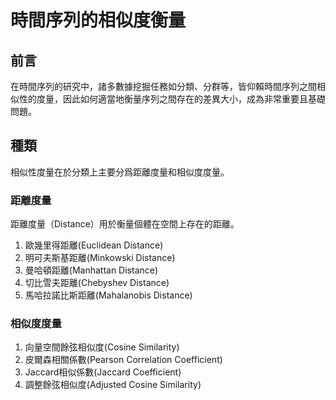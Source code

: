 # 時間序列的相似度衡量

## 前言
在時間序列的研究中，諸多數據挖掘任務如分類、分群等，皆仰賴時間序列之間相似性的度量，因此如何適當地衡量序列之間存在的差異大小，成為非常重要且基礎問題。
## 種類
相似性度量在於分類上主要分爲距離度量和相似度度量。
### 距離度量
距離度量（Distance）用於衡量個體在空間上存在的距離。
1. 歐幾里得距離(Euclidean Distance)
2. 明可夫斯基距離(Minkowski Distance)
3. 曼哈頓距離(Manhattan Distance)
4. 切比雪夫距離(Chebyshev Distance)
5. 馬哈拉諾比斯距離(Mahalanobis Distance)
### 相似度度量
1. 向量空間餘弦相似度(Cosine Similarity)
2. 皮爾森相關係數(Pearson Correlation Coefficient)
3. Jaccard相似係數(Jaccard Coefficient)
4. 調整餘弦相似度(Adjusted Cosine Similarity)

